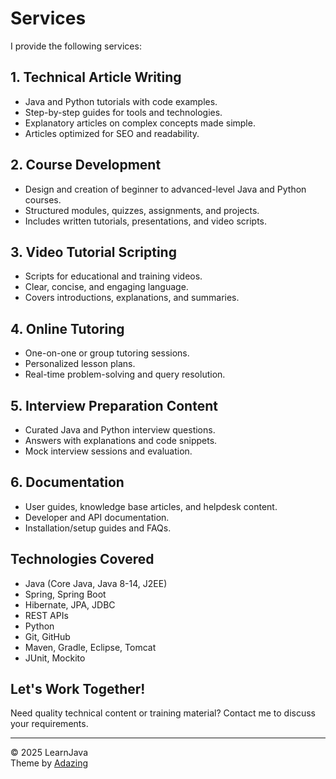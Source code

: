 # Services

I provide the following services:

## 1. **Technical Article Writing**

- Java and Python tutorials with code examples.
- Step-by-step guides for tools and technologies.
- Explanatory articles on complex concepts made simple.
- Articles optimized for SEO and readability.

## 2. **Course Development**

- Design and creation of beginner to advanced-level Java and Python courses.
- Structured modules, quizzes, assignments, and projects.
- Includes written tutorials, presentations, and video scripts.

## 3. **Video Tutorial Scripting**

- Scripts for educational and training videos.
- Clear, concise, and engaging language.
- Covers introductions, explanations, and summaries.

## 4. **Online Tutoring**

- One-on-one or group tutoring sessions.
- Personalized lesson plans.
- Real-time problem-solving and query resolution.

## 5. **Interview Preparation Content**

- Curated Java and Python interview questions.
- Answers with explanations and code snippets.
- Mock interview sessions and evaluation.

## 6. **Documentation**

- User guides, knowledge base articles, and helpdesk content.
- Developer and API documentation.
- Installation/setup guides and FAQs.

## Technologies Covered

- Java (Core Java, Java 8-14, J2EE)
- Spring, Spring Boot
- Hibernate, JPA, JDBC
- REST APIs
- Python
- Git, GitHub
- Maven, Gradle, Eclipse, Tomcat
- JUnit, Mockito

## Let's Work Together!

Need quality technical content or training material? Contact me to discuss your requirements.

---

© 2025 LearnJava  
Theme by [Adazing](https://www.adazing.com)
